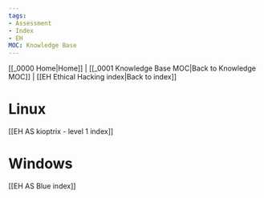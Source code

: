 ```yaml
---
tags:
- Assessment
- Index
- EH
MOC: Knowledge Base
---
```

[[_0000 Home|Home]] | [[_0001 Knowledge Base MOC|Back to Knowledge MOC]] | [[EH Ethical Hacking index|Back to index]]
# Linux
[[EH AS kioptrix - level 1 index]]
# Windows
[[EH AS Blue index]]